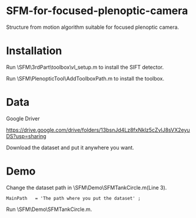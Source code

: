 # SFM-for-focused-plenoptic-camera
Structure from motion algorithm suitable for focused plenoptic camera.
# Installation
Run \SFM\3rdPart\toolbox\vl_setup.m to install the SIFT detector.

Run \SFM\PlenopticTool\AddToolboxPath.m  to install the toolbox.

# Data
Google Driver

https://drive.google.com/drive/folders/13bsnJd4Lz8fxNklz5cZvlJ8sVX2eyuDS?usp=sharing

Download the dataset and put it anywhere you want.
# Demo 
Change the dataset path in \SFM\Demo\SFMTankCircle.m(Line 3).

`MainPath   = 'The path where you put the dataset' ;  `


Run \SFM\Demo\SFMTankCircle.m.
